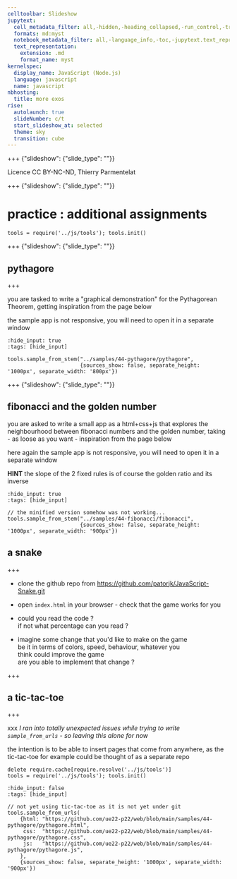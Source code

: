 ```yaml
---
celltoolbar: Slideshow
jupytext:
  cell_metadata_filter: all,-hidden,-heading_collapsed,-run_control,-trusted
  formats: md:myst
  notebook_metadata_filter: all,-language_info,-toc,-jupytext.text_representation.jupytext_version,-jupytext.text_representation.format_version
  text_representation:
    extension: .md
    format_name: myst
kernelspec:
  display_name: JavaScript (Node.js)
  language: javascript
  name: javascript
nbhosting:
  title: more exos
rise:
  autolaunch: true
  slideNumber: c/t
  start_slideshow_at: selected
  theme: sky
  transition: cube
---
```


+++ {"slideshow": {"slide_type": ""}}

Licence CC BY-NC-ND, Thierry Parmentelat

+++ {"slideshow": {"slide_type": ""}}

# practice : additional assignments

```{code-cell}
tools = require('../js/tools'); tools.init()
```

+++ {"slideshow": {"slide_type": ""}}

## pythagore

+++

you are tasked to write a "graphical demonstration" for the Pythagorean Theorem, getting inspiration from the page below

the sample app is not responsive, you will need to open it in a separate window

```{code-cell}
:hide_input: true
:tags: [hide_input]

tools.sample_from_stem("../samples/44-pythagore/pythagore",
                       {sources_show: false, separate_height: '1000px', separate_width: '800px'})
```

+++ {"slideshow": {"slide_type": ""}}

## fibonacci and the golden number

you are asked to write a small app as a html+css+js that explores the neighbourhood between fibonacci numbers and the golden number, taking - as loose as you want - inspiration from the page below

here again the sample app is not responsive, you will need to open it in a separate window

**HINT** the slope of the 2 fixed rules is of course the golden ratio and its inverse

```{code-cell}
:hide_input: true
:tags: [hide_input]

// the minified version somehow was not working...
tools.sample_from_stem("../samples/44-fibonacci/fibonacci",
                       {sources_show: false, separate_height: '1000px', separate_width: '900px'})
```

## a snake

+++

* clone the github repo from <https://github.com/patorjk/JavaScript-Snake.git>
* open `index.html` in your browser - check that the game works for you
* could you read the code ?  
  if not what percentage can you read ?

* imagine some change that you'd like to make on the game  
  be it in terms of colors, speed, behaviour, whatever you  
  think could improve the game  
  are you able to implement that change ?

+++

## a tic-tac-toe

+++

xxx
*I ran into totally unexpected issues while trying to write
`sample_from_urls` - so leaving this alone for now*

the intention is to be able to insert pages that come from anywhere,
as the tic-tac-toe for example could be thought of as a separate repo

```{code-cell}
delete require.cache[require.resolve('../js/tools')]
tools = require('../js/tools'); tools.init()
```

```{code-cell}
:hide_input: false
:tags: [hide_input]

// not yet using tic-tac-toe as it is not yet under git
tools.sample_from_urls(
    {html: "https://github.com/ue22-p22/web/blob/main/samples/44-pythagore/pythagore.html",
     css:  "https://github.com/ue22-p22/web/blob/main/samples/44-pythagore/pythagore.css",
     js:   "https://github.com/ue22-p22/web/blob/main/samples/44-pythagore/pythagore.js",
    },
    {sources_show: false, separate_height: '1000px', separate_width: '900px'})
```
